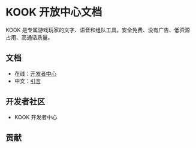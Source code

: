 # KOOK 开放中心文档

KOOK 是专属游戏玩家的文字、语音和组队工具，安全免费、没有广告、低资源占用、高通话质量。

## 文档

- 在线：[开发者中心](https://developer.kookapp.cn/doc/reference)
- 中文：[引言](/docs/zh-cn/reference.md)

## 开发者社区

- KOOK 开发者中心

## 贡献
